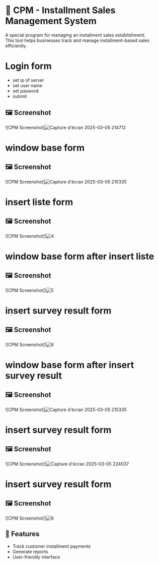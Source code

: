 # 📌 CPM - Installment Sales Management System  

A special program for managing an installment sales establishment.  
This tool helps businesses track and manage installment-based sales efficiently.

# Login form
* set ip of server
* set user name
* set pasword
* submit
## 🖼️ Screenshot  
![CPM Screenshot]![Capture d'écran 2025-03-05 214712](https://github.com/user-attachments/assets/0be26e75-c387-4f7d-99de-c48a6d7ee902)

# window base form
## 🖼️ Screenshot  
![CPM Screenshot]![Capture d'écran 2025-03-05 215335](https://github.com/user-attachments/assets/841ec74b-89d1-4273-9a02-0c1ef10e31c9)

# insert liste form
## 🖼️ Screenshot  
![CPM Screenshot]!![4](https://github.com/user-attachments/assets/687ac388-4416-4a30-b2df-438bd4716ad1)

# window base form after insert liste
## 🖼️ Screenshot  
![CPM Screenshot]!![5](https://github.com/user-attachments/assets/84ed6b9b-7eb6-4f48-9b09-c29d34e1b282)

# insert survey result form
## 🖼️ Screenshot  
![CPM Screenshot]!![6](https://github.com/user-attachments/assets/bb626d68-0f16-4cc7-a7cf-2c21c0032da8)

# window base form after insert survey result
## 🖼️ Screenshot  
![CPM Screenshot]![Capture d'écran 2025-03-05 215335](https://github.com/user-attachments/assets/841ec74b-89d1-4273-9a02-0c1ef10e31c9)

# insert survey result form
## 🖼️ Screenshot  
![CPM Screenshot]!![Capture d'écran 2025-03-05 224037](https://github.com/user-attachments/assets/8b6b48e5-39cf-4fb0-92bd-d12d4773753c)

# insert survey result form
## 🖼️ Screenshot  
![CPM Screenshot]!![6](https://github.com/user-attachments/assets/bb626d68-0f16-4cc7-a7cf-2c21c0032da8)




## 🚀 Features  
- Track customer installment payments  
- Generate reports  
- User-friendly interface  
